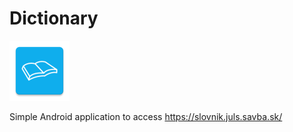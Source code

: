 # Dictionary

![logo](https://github.com/bilec/Dictionary/blob/master/app/src/main/res/mipmap-xhdpi/ic_icon.png)

Simple Android application to access https://slovnik.juls.savba.sk/
